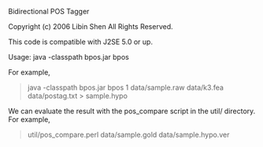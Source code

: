 
Bidirectional POS Tagger

Copyright (c) 2006
Libin Shen
All Rights Reserved.

This code is compatible with J2SE 5.0 or up.

Usage: java -classpath bpos.jar bpos <beam width> <test file> <weights> <lables>

For example,

> java -classpath bpos.jar bpos 1 data/sample.raw data/k3.fea data/postag.txt > sample.hypo

We can evaluate the result with the pos_compare script in the util/ directory. For example, 

> util/pos_compare.perl data/sample.gold data/sample.hypo.ver

